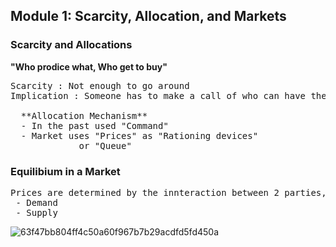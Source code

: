 ## Module 1: Scarcity, Allocation, and Markets

### Scarcity and Allocations
<strong>"Who prodice what, Who get to buy"</strong> <br>
<pre>
Scarcity : Not enough to go around
Implication : Someone has to make a call of who can have the product

  **Allocation Mechanism**
  - In the past used "Command"
  - Market uses "Prices" as "Rationing devices"
             or "Queue"  
</pre>

### Equilibium in a Market
<pre>
Prices are determined by the innteraction between 2 parties, Buyers and Sellers (if we ignore the goverment intervention)
 - Demand
 - Supply
</pre>
![63f47bb804ff4c50a60f967b7b29acdfd5fd450a](https://github.com/yinlongTh/Firm_Level_Economics/assets/108507768/ef658bdb-63f6-44be-a3de-90cba9002db4)




